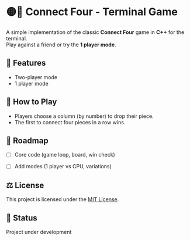 # 🟡🔴 Connect Four - Terminal Game

A simple implementation of the classic **Connect Four** game in **C++** for the terminal.  
Play against a friend or try the **1 player mode**.


## 🤖 Features
- Two-player mode
- 1 player mode


## 🎲 How to Play
- Players choose a column (by number) to drop their piece.
- The first to connect four pieces in a row wins.


## 🚀 Roadmap
- [ ] Core code (game loop, board, win check)
- [ ] Add modes (1 player vs CPU, variations)


## ⚖️ License
This project is licensed under the [MIT License](LICENSE).



## 🚧 Status
Project under development
